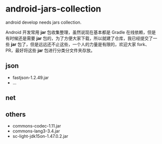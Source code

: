 # android-jars-collection

android develop needs  jars collection.

Android 开发常用 **jar** 包收集整理，虽然说现在基本都是 Gradle 在线依赖，但是有时候还是需要 **jar** 包的，为了方便大家下载，所以就建了仓库，我已经提交了一些 **jar** 包了，但是远远还不止这些，一个人的力量是有限的，欢迎大家 fork、PR，最好将这些 **jar** 包进行分类分文件夹存放。

## json

- fastjson-1.2.49.jar
- ...

## net 

## others

- commons-codec-1.11.jar
- commons-lang3-3.4.jar
- sc-light-jdk15on-1.47.0.2.jar